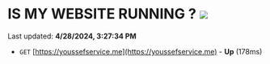 # IS MY WEBSITE RUNNING ? [![](https://img.shields.io/static/v1?label=Sponsor&message=%E2%9D%A4&logo=GitHub&color=%23fe8e86)](https://github.com/sponsors/<username>)

Last updated: **4/28/2024, 3:27:34 PM**

- `GET` [https://youssefservice.me](https://youssefservice.me) - **Up** (178ms)

